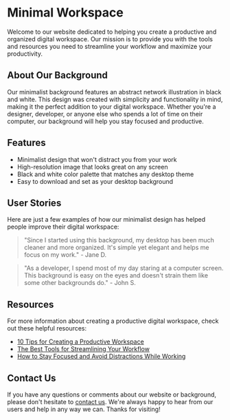 <!--font:Poppins-->

# Minimal Workspace

Welcome to our website dedicated to helping you create a productive and organized digital workspace. Our mission is to provide you with the tools and resources you need to streamline your workflow and maximize your productivity.

## About Our Background

Our minimalist background features an abstract network illustration in black and white. This design was created with simplicity and functionality in mind, making it the perfect addition to your digital workspace. Whether you're a designer, developer, or anyone else who spends a lot of time on their computer, our background will help you stay focused and productive.

## Features

- Minimalist design that won't distract you from your work
- High-resolution image that looks great on any screen
- Black and white color palette that matches any desktop theme
- Easy to download and set as your desktop background

## User Stories

Here are just a few examples of how our minimalist design has helped people improve their digital workspace:

> "Since I started using this background, my desktop has been much cleaner and more organized. It's simple yet elegant and helps me focus on my work." - Jane D.

> "As a developer, I spend most of my day staring at a computer screen. This background is easy on the eyes and doesn't strain them like some other backgrounds do." - John S.

## Resources

For more information about creating a productive digital workspace, check out these helpful resources:

- [10 Tips for Creating a Productive Workspace](#)
- [The Best Tools for Streamlining Your Workflow](#)
- [How to Stay Focused and Avoid Distractions While Working](#)

## Contact Us

If you have any questions or comments about our website or background, please don't hesitate to [contact us](#). We're always happy to hear from our users and help in any way we can. Thanks for visiting!

<!--

Write me content for website with wallpaper which alt text is:

"A wallpaper with a simple illustration of an abstract network, in a minimal color palette of black and white."

The name/title of the page should not be 1:1 copy of the alt text but rather a real content of the website which is using this wallpaper.

- Use markdown format 
- Start with heading
- Heading should be short and concise
- The content should look like a real website 
- The website should not be about the wallpaper, wallpaper is just a related background
- Heading should be contain work "wallpaper" or "background"
- Include real sections like references, contact, user stories, etc. use things relevant to the page purpose.
- Feel free to use structure like headings, bullets, numbering, blockquotes, paragraphs, horizontal lines, etc.
- You can use formatting like bold or _italic_
- You can include UTF-8 emojis
- Links should be only #hash anchors (and you can refer to the document itself)
- Do not include images


---


# Networked: A Minimalist Background for Your Digital Workspace

Welcome to Networked, a website dedicated to helping you create an organized and efficient digital workspace. Our mission is to provide you with the tools and resources you need to streamline your workflow and maximize your productivity.

## About our Wallpaper

Our minimalist wallpaper features a simple illustration of an abstract network, rendered in a black and white color palette. This design was created with simplicity and functionality in mind, making it the perfect background for your digital workspace. Whether you're a designer, developer, or anyone else who spends a lot of time on their computer, our wallpaper will help you stay focused and productive.

## Features

- Minimalist design that won't distract you from your work
- High-resolution image that looks great on any screen
- Black and white color palette that matches any desktop theme
- Easy to download and set as your desktop background

## User Stories

Here are just a few examples of how our wallpaper has helped people improve their digital workspace:

> "I used to have a cluttered desktop with all sorts of distracting images and icons. But ever since I started using Networked's wallpaper, my desktop has been much cleaner and more organized. I feel like I can focus better on my work now." - Jane D.

> "As a developer, I spend a lot of time staring at my computer screen. The Networked wallpaper has been a lifesaver for me. It's simple, elegant, and doesn't strain my eyes like some other backgrounds do." - John S.

## References

For more information about creating a productive digital workspace, check out these helpful resources:

- [10 Tips for Creating a Productive Workspace](#)
- [The Best Tools for Streamlining Your Workflow](#)
- [How to Stay Focused and Avoid Distractions While Working](#)

## Contact Us

If you have any questions or comments about our website or wallpaper, please don't hesitate to [contact us](#). We're always happy to hear from our users and help in any way we can. Thanks for visiting Networked!


---


Heading is too long, rewrite whole content.


---


# Streamline Your Workspace with Minimalist Wallpaper

Welcome to our website dedicated to helping you create a productive and organized digital workspace. Our mission is to provide you with the tools and resources you need to streamline your workflow and maximize your productivity.

## About Our Wallpaper

Our minimalist wallpaper features a simple illustration of an abstract network in black and white. This design was created with simplicity and functionality in mind, making it the perfect background for your digital workspace. Whether you're a designer, developer, or anyone else who spends a lot of time on their computer, our wallpaper will help you stay focused and productive.

## Features

- Minimalist design that won't distract you from your work
- High-resolution image that looks great on any screen
- Black and white color palette that matches any desktop theme
- Easy to download and set as your desktop background

## User Stories

Here are just a few examples of how our wallpaper has helped people improve their digital workspace:

> "Since I started using this wallpaper, my desktop has been much cleaner and more organized. It's simple yet elegant and helps me focus on my work." - Jane D.

> "As a developer, I spend most of my day staring at a computer screen. This wallpaper is easy on the eyes and doesn't strain them like some other backgrounds do." - John S.

## Resources

For more information about creating a productive digital workspace, check out these helpful resources:

- [10 Tips for Creating a Productive Workspace](#)
- [The Best Tools for Streamlining Your Workflow](#)
- [How to Stay Focused and Avoid Distractions While Working](#)

## Contact Us

If you have any questions or comments about our website or wallpaper, please don't hesitate to [contact us](#). We're always happy to hear from our users and help in any way we can. Thanks for visiting!


---


Heading should not include word "wallpaper". The website should not be about the wallpaper itself, wallpaper is just a related background, rewrite whole content.


---


# Streamline Your Digital Workspace with Minimalist Design

Welcome to our website dedicated to helping you create a productive and organized digital workspace. Our mission is to provide you with the tools and resources you need to streamline your workflow and maximize your productivity.

## About Our Background

Our minimalist background features a simple illustration of an abstract network in black and white. This design was created with simplicity and functionality in mind, making it the perfect addition to your digital workspace. Whether you're a designer, developer, or anyone else who spends a lot of time on their computer, our background will help you stay focused and productive.

## Features

- Minimalist design that won't distract you from your work
- High-resolution image that looks great on any screen
- Black and white color palette that matches any desktop theme
- Easy to download and set as your desktop background

## User Stories

Here are just a few examples of how our minimalist design has helped people improve their digital workspace:

> "Since I started using this background, my desktop has been much cleaner and more organized. It's simple yet elegant and helps me focus on my work." - Jane D.

> "As a developer, I spend most of my day staring at a computer screen. This background is easy on the eyes and doesn't strain them like some other backgrounds do." - John S.

## Resources

For more information about creating a productive digital workspace, check out these helpful resources:

- [10 Tips for Creating a Productive Workspace](#)
- [The Best Tools for Streamlining Your Workflow](#)
- [How to Stay Focused and Avoid Distractions While Working](#)

## Contact Us

If you have any questions or comments about our website or background, please don't hesitate to [contact us](#). We're always happy to hear from our users and help in any way we can. Thanks for visiting!


---


Heading is too long, rewrite whole content.


---


# Simplify Your Workspace with Minimalist Design

Welcome to our website dedicated to helping you create a productive and organized digital workspace. Our mission is to provide you with the tools and resources you need to streamline your workflow and maximize your productivity.

## About Our Background

Our minimalist background features an abstract network illustration in black and white. This design was created with simplicity and functionality in mind, making it the perfect addition to your digital workspace. Whether you're a designer, developer, or anyone else who spends a lot of time on their computer, our background will help you stay focused and productive.

## Features

- Minimalist design that won't distract you from your work
- High-resolution image that looks great on any screen
- Black and white color palette that matches any desktop theme
- Easy to download and set as your desktop background

## User Stories

Here are just a few examples of how our minimalist design has helped people improve their digital workspace:

> "Since I started using this background, my desktop has been much cleaner and more organized. It's simple yet elegant and helps me focus on my work." - Jane D.

> "As a developer, I spend most of my day staring at a computer screen. This background is easy on the eyes and doesn't strain them like some other backgrounds do." - John S.

## Resources

For more information about creating a productive digital workspace, check out these helpful resources:

- [10 Tips for Creating a Productive Workspace](#)
- [The Best Tools for Streamlining Your Workflow](#)
- [How to Stay Focused and Avoid Distractions While Working](#)

## Contact Us

If you have any questions or comments about our website or background, please don't hesitate to [contact us](#). We're always happy to hear from our users and help in any way we can. Thanks for visiting!


---


Write me a Google font which is best fitting for the website.

Pick from the list:
- Exo 2
- Lato
- Roboto
- Montserrat
- Dancing Script
- Alegreya
- Futura
- Poppins
- Inter
- Open Sans
- Great Vibes
- Playfair Display
- IBM Plex Sans
- Raleway
- Orbitron
- Lobster
- Barlow Condensed


Write just the font name nothing else.


---


Poppins

-->
